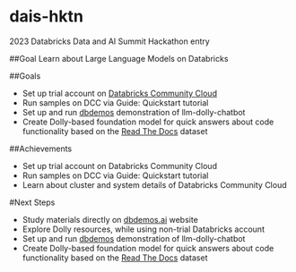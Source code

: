 # dais-hktn
2023 Databricks Data and AI Summit Hackathon entry

##Goal
Learn about Large Language Models on Databricks

##Goals
- Set up trial account on [Databricks Community Cloud](https://community.cloud.databricks.com)
- Run samples on DCC via Guide: Quickstart tutorial
- Set up and run [dbdemos](https://github.com/databricks-demos/dbdemos) demonstration of llm-dolly-chatbot
- Create Dolly-based foundation model for quick answers about code functionality based on the [Read The Docs](https://readthedocs.org/) dataset

##Achievements
- Set up trial account on Databricks Community Cloud
- Run samples on DCC via Guide: Quickstart tutorial
- Learn about cluster and system details of Databricks Community Cloud

#Next Steps
- Study materials directly on [dbdemos.ai](https://www.dbdemos.ai/) website
- Explore Dolly resources, while using non-trial Databricks account
- Set up and run [dbdemos](https://github.com/databricks-demos/dbdemos) demonstration of llm-dolly-chatbot
- Create Dolly-based foundation model for quick answers about code functionality based on the [Read The Docs](https://readthedocs.org/) dataset